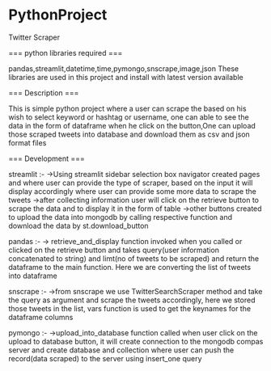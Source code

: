 # PythonProject
Twitter Scraper

===  python libraries required ===

pandas,streamlit,datetime,time,pymongo,snscrape,image,json 
These libraries are used in this project and install with latest version available 

=== Description ===

This is simple python project where a user can scrape the based on his wish to select keyword or hashtag or username, one can able to see the data in the form of dataframe when he click on the button,One can upload those scraped tweets into database and download them as csv and json format files

=== Development ===

streamlit :-
->Using streamlit sidebar selection box navigator created pages and where user can provide the type of scraper, based on the input it will display accordingly where user can provide some more data to scrape the tweets
->after collecting information user will click on the retrieve button to scrape the data and to display it in the form of table
->other buttons created to upload the data into mongodb by calling respective function and download the data by st.download_button

pandas :-
-> retrieve_and_display function invoked when you called or clicked on the retrieve button and takes query(user information concatenated to string) and limt(no of tweets to be scraped) and return the dataframe to the main function. Here we are converting the list of tweets into dataframe

snscrape :-
->from snscrape we use TwitterSearchScraper method and take the query as argument and scrape the tweets accordingly, here we stored those tweets in the list, vars function is used to get the keynames for the dataframe columns

pymongo :-
->upload_into_database function called when user click on the upload to database button, it will create connection to the mongodb compas server and create database and collection where user can push the record(data scraped) to the server using insert_one query
